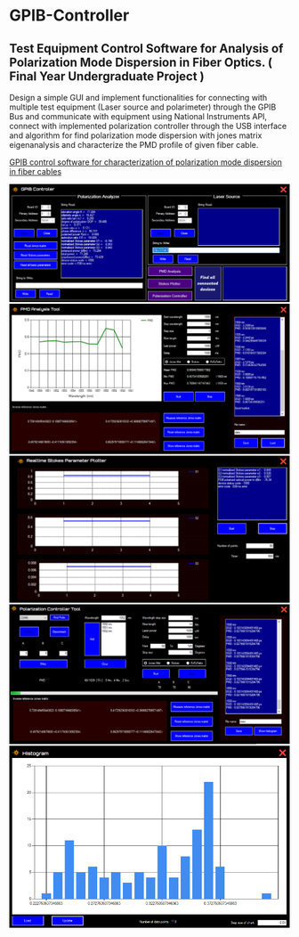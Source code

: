 # GPIB-Controller
<h2>Test Equipment Control Software for Analysis of Polarization Mode Dispersion in Fiber Optics. ( Final Year Undergraduate Project )</h2>
</p>Design a simple GUI and implement functionalities for connecting with multiple test equipment (Laser source and polarimeter) through the GPIB Bus and communicate with equipment using National Instruments API, connect with implemented polarization controller through the USB interface and algorithm for find polarization mode dispersion with jones matrix eigenanalysis and characterize the PMD profile of given fiber cable.</p>
<p><a href="https://sites.google.com/sltc.lk/pmd-characterizer">GPIB control software for characterization of polarization mode dispersion in fiber cables</a></p>

![](imgs/1.PNG)
![](imgs/2.PNG)
![](imgs/3.PNG)
![](imgs/4.PNG)
![](imgs/5.PNG)
